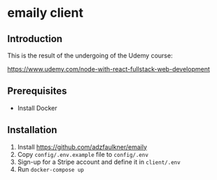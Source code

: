 # emaily client

## Introduction

This is the result of the undergoing of the Udemy course:

https://www.udemy.com/node-with-react-fullstack-web-development

## Prerequisites

* Install Docker

## Installation

1. Install https://github.com/adzfaulkner/emaily
1. Copy `config/.env.example` file to `config/.env`
1. Sign-up for a Stripe account and define it in `client/.env`
1. Run `docker-compose up`

